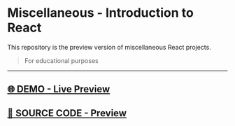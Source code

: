 # Miscellaneous - Introduction to React
This repository is the preview version of  miscellaneous  React projects.
> For educational purposes
<hr>

## [🌐 DEMO - Live Preview](https://marvel-eb.github.io/Introduction_React_Preview/)

## [📁 SOURCE CODE - Preview](https://github.com/marvel-eb/WebDevelopment_TechGrounds/tree/master/Week_10-16__ReactJS/IntroMix_React_Preview)


